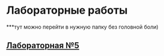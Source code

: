 # Лабораторные работы 

***тут можно перейти в нужную папку без головной боли)

## [Лабораторная №5](https://github.com/fkifa/laboratory/tree/main/2020-2021/OS/lab05)

